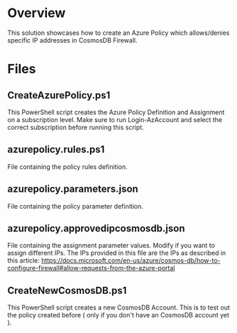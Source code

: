 # Overview
This solution showcases how to create an Azure Policy which allows/denies specific IP addresses in CosmosDB Firewall.

# Files

## CreateAzurePolicy.ps1
This PowerShell script creates the Azure Policy Definition and Assignment on a subscription level.
Make sure to run Login-AzAccount and select the correct subscription before running this script.

## azurepolicy.rules.ps1
File containing the policy rules definition.

## azurepolicy.parameters.json
File containing the policy parameter definition.

## azurepolicy.approvedipcosmosdb.json
File containing the assignment parameter values. Modify if you want to assign different IPs.
The IPs provided in this file are the IPs as described in this article:
https://docs.microsoft.com/en-us/azure/cosmos-db/how-to-configure-firewall#allow-requests-from-the-azure-portal

## CreateNewCosmosDB.ps1
This PowerShell script creates a new CosmosDB Account.
This is to test out the policy created before ( only if you don't have an CosmosDB account yet ).
